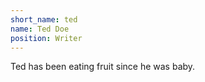 ```yaml
---
short_name: ted
name: Ted Doe
position: Writer
---
```


Ted has been eating fruit since he was baby.
